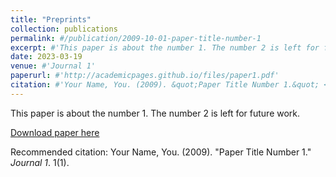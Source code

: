 ```yaml
---
title: "Preprints"
collection: publications
permalink: #/publication/2009-10-01-paper-title-number-1
excerpt: #'This paper is about the number 1. The number 2 is left for future work.'
date: 2023-03-19
venue: #'Journal 1'
paperurl: #'http://academicpages.github.io/files/paper1.pdf'
citation: #'Your Name, You. (2009). &quot;Paper Title Number 1.&quot; <i>Journal 1</i>. 1(1).'
---
```

This paper is about the number 1. The number 2 is left for future work.

[Download paper here](http://academicpages.github.io/files/paper1.pdf)

Recommended citation: Your Name, You. (2009). "Paper Title Number 1." <i>Journal 1</i>. 1(1).